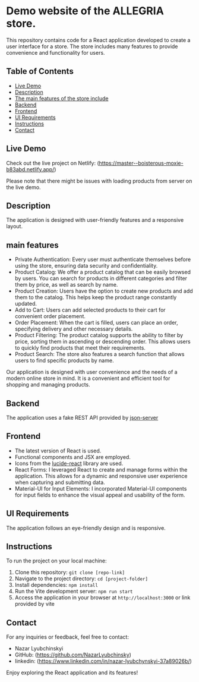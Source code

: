 # Demo website of the ALLEGRIA store.

This repository contains code for a React application developed to create a user interface for a store. The store includes many features to provide convenience and functionality for users.

## Table of Contents

- [Live Demo](#live-demo)
- [Description](#description)
- [The main features of the store include](#main-features)
- [Backend](#backend)
- [Frontend](#frontend)
- [UI Requirements](#ui-requirements)
- [Instructions](#instructions)
- [Contact](#contact)

## Live Demo

Check out the live project on Netlify: (https://master--boisterous-moxie-b83abd.netlify.app/)

Please note that there might be issues with loading products from server on the live demo.


## Description

 The application is designed with user-friendly features and a responsive layout.

## main features

- Private Authentication: Every user must authenticate themselves before using the store, ensuring data security and confidentiality.
- Product Catalog: We offer a product catalog that can be easily browsed by users. You can search for products in different categories and filter them by price, as well as search by name.
- Product Creation: Users have the option to create new products and add them to the catalog. This helps keep the product range constantly updated.
- Add to Cart: Users can add selected products to their cart for convenient order placement.
- Order Placement: When the cart is filled, users can place an order, specifying delivery and other necessary details.
- Product Filtering: The product catalog supports the ability to filter by price, sorting them in ascending or descending order. This allows users to quickly find products that meet their requirements.
- Product Search: The store also features a search function that allows users to find specific products by name.

Our application is designed with user convenience and the needs of a modern online store in mind. It is a convenient and efficient tool for shopping and managing products.

## Backend

The application uses a fake REST API provided by [json-server]([https://github.com/typicode/json-server](https://privateauth.onrender.com)) 

## Frontend
- The latest version of React is used.
- Functional components and JSX are employed.
- Icons from the [lucide-react](https://mui.com/material-ui/material-icons/) library are used.
- React Forms: I leveraged React to create and manage forms within the application. This allows for a dynamic and responsive user experience when capturing and submitting data.
- Material-UI for Input Elements: I incorporated Material-UI components for input fields to enhance the visual appeal and usability of the form.

## UI Requirements

The application follows an eye-friendly design and is responsive.

## Instructions

To run the project on your local machine:

1. Clone this repository: `git clone [repo-link]`
2. Navigate to the project directory: `cd [project-folder]`
3. Install dependencies: `npm install`
4. Run the Vite development server: `npm run start`
5. Access the application in your browser at `http://localhost:3000` or link provided by vite

## Contact

For any inquiries or feedback, feel free to contact:

- Nazar Lyubchinskyi
- GitHub: (https://github.com/NazarLyubchinsky)
- linkedin: (https://www.linkedin.com/in/nazar-lyubchynskyi-37a89026b/)



Enjoy exploring the React application and its features!
